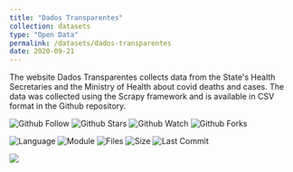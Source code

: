 ```yaml
---
title: "Dados Transparentes"
collection: datasets
type: "Open Data"
permalink: /datasets/dados-transparentes
date: 2020-09-21
---
```


The website Dados Transparentes collects data from the State's Health Secretaries and the Ministry of Health about covid deaths and cases. The data was collected using the Scrapy framework and is available in CSV format in the Github repository. 


![Github Follow](https://img.shields.io/github/followers/joseparreiras?style=social)
![Github Stars](https://img.shields.io/github/stars/joseparreiras/dados_transparentes?style=social)
![Github Watch](https://img.shields.io/github/watchers/joseparreiras/dados_transparentes?style=social)
![Github Forks](https://img.shields.io/github/forks/joseparreiras/dados_transparentes?style=social)


![Language](https://img.shields.io/github/languages/top/joseparreiras/dados_transparentes)
![Module](https://img.shields.io/badge/module-scrapy-green)
![Files](https://img.shields.io/github/directory-file-count/joseparreiras/dados_transparentes)
![Size](https://img.shields.io/github/repo-size/joseparreiras/dados_transparentes)
![Last Commit](https://img.shields.io/github/last-commit/joseparreiras/dados_transparentes)

<a href="https://github.com/joseparreiras/planos_de_governo" target="_blank"><img src="https://img.shields.io/badge/repository-000000?style=for-the-badge&logo=github&logoColor=white" target="_blank"></a>